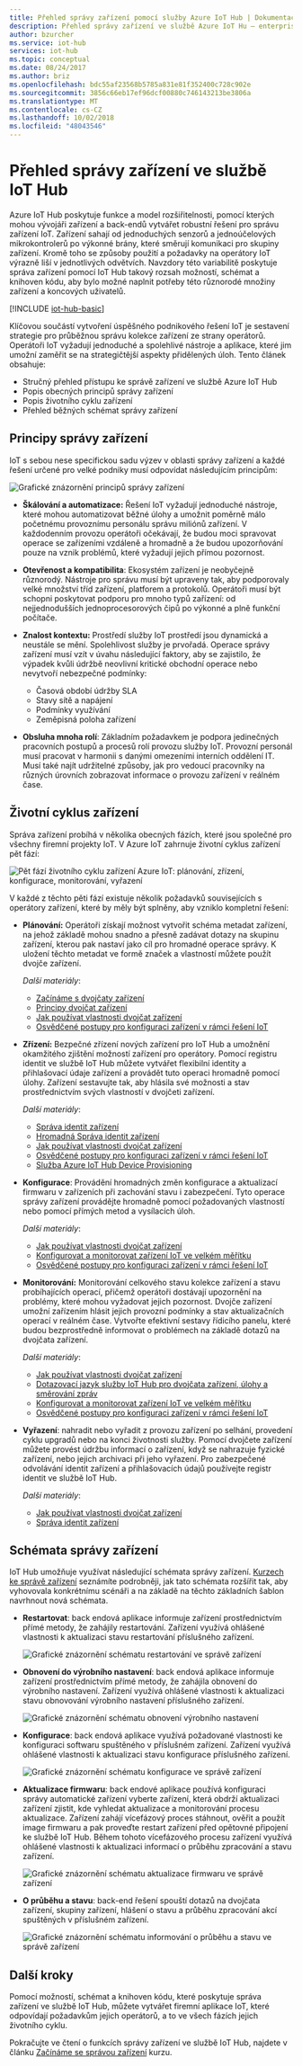 ```yaml
---
title: Přehled správy zařízení pomocí služby Azure IoT Hub | Dokumentace Microsoftu
description: Přehled správy zařízení ve službě Azure IoT Hu – enterprise zařízení životní cyklus a vzorce správy zařízení, jako je restartování, obnovení továrního nastavení, aktualizace firmwaru, konfigurace, dvojčata zařízení, dotazy, úlohy.
author: bzurcher
ms.service: iot-hub
services: iot-hub
ms.topic: conceptual
ms.date: 08/24/2017
ms.author: briz
ms.openlocfilehash: bdc55af23568b5785a831e81f352400c728c902e
ms.sourcegitcommit: 3856c66eb17ef96dcf00880c746143213be3806a
ms.translationtype: MT
ms.contentlocale: cs-CZ
ms.lasthandoff: 10/02/2018
ms.locfileid: "48043546"
---
```

# <a name="overview-of-device-management-with-iot-hub"></a>Přehled správy zařízení ve službě IoT Hub

Azure IoT Hub poskytuje funkce a model rozšiřitelnosti, pomocí kterých mohou vývojáři zařízení a back-endů vytvářet robustní řešení pro správu zařízení IoT. Zařízení sahají od jednoduchých senzorů a jednoúčelových mikrokontrolerů po výkonné brány, které směrují komunikaci pro skupiny zařízení.  Kromě toho se způsoby použití a požadavky na operátory IoT výrazně liší v jednotlivých odvětvích.  Navzdory této variabilitě poskytuje správa zařízení pomocí IoT Hub takový rozsah možností, schémat a knihoven kódu, aby bylo možné naplnit potřeby této různorodé množiny zařízení a koncových uživatelů.

[!INCLUDE [iot-hub-basic](../../includes/iot-hub-basic-partial.md)]

Klíčovou součástí vytvoření úspěšného podnikového řešení IoT je sestavení strategie pro průběžnou správu kolekce zařízení ze strany operátorů. Operátoři IoT vyžadují jednoduché a spolehlivé nástroje a aplikace, které jim umožní zaměřit se na strategičtější aspekty přidělených úloh. Tento článek obsahuje:

* Stručný přehled přístupu ke správě zařízení ve službě Azure IoT Hub
* Popis obecných principů správy zařízení
* Popis životního cyklu zařízení
* Přehled běžných schémat správy zařízení

## <a name="device-management-principles"></a>Principy správy zařízení

IoT s sebou nese specifickou sadu výzev v oblasti správy zařízení a každé řešení určené pro velké podniky musí odpovídat následujícím principům:

![Grafické znázornění principů správy zařízení](media/iot-hub-device-management-overview/image4.png)

* **Škálování a automatizace:** Řešení IoT vyžadují jednoduché nástroje, které mohou automatizovat běžné úlohy a umožnit poměrně málo početnému provoznímu personálu správu miliónů zařízení. V každodenním provozu operátoři očekávají, že budou moci spravovat operace se zařízeními vzdáleně a hromadně a že budou upozorňování pouze na vznik problémů, které vyžadují jejich přímou pozornost.

* **Otevřenost a kompatibilita**: Ekosystém zařízení je neobyčejně různorodý. Nástroje pro správu musí být upraveny tak, aby podporovaly velké množství tříd zařízení, platforem a protokolů. Operátoři musí být schopni poskytovat podporu pro mnoho typů zařízení: od nejjednodušších jednoprocesorových čipů po výkonné a plně funkční počítače.

* **Znalost kontextu:** Prostředí služby IoT prostředí jsou dynamická a neustále se mění. Spolehlivost služby je prvořadá. Operace správy zařízení musí vzít v úvahu následující faktory, aby se zajistilo, že výpadek kvůli údržbě neovlivní kritické obchodní operace nebo nevytvoří nebezpečné podmínky:

    * Časová období údržby SLA
    * Stavy sítě a napájení
    * Podmínky využívání
    * Zeměpisná poloha zařízení

* **Obsluha mnoha rolí**: Základním požadavkem je podpora jedinečných pracovních postupů a procesů rolí provozu služby IoT. Provozní personál musí pracovat v harmonii s danými omezeními interních oddělení IT.  Musí také najít udržitelné způsoby, jak pro vedoucí pracovníky na různých úrovních zobrazovat informace o provozu zařízení v reálném čase.

## <a name="device-lifecycle"></a>Životní cyklus zařízení
Správa zařízení probíhá v několika obecných fázích, které jsou společné pro všechny firemní projekty IoT. V Azure IoT zahrnuje životní cyklus zařízení pět fází:

![Pět fází životního cyklu zařízení Azure IoT: plánování, zřízení, konfigurace, monitorování, vyřazení](./media/iot-hub-device-management-overview/image5.png)

V každé z těchto pěti fází existuje několik požadavků souvisejících s operátory zařízení, které by měly být splněny, aby vzniklo kompletní řešení:

* **Plánování:** Operátoři získají možnost vytvořit schéma metadat zařízení, na jehož základě mohou snadno a přesně zadávat dotazy na skupinu zařízení, kterou pak nastaví jako cíl pro hromadné operace správy. K uložení těchto metadat ve formě značek a vlastností můžete použít dvojče zařízení.
  
    *Další materiály*: 
    * [Začínáme s dvojčaty zařízení](iot-hub-node-node-twin-getstarted.md)
    * [Principy dvojčat zařízení](iot-hub-devguide-device-twins.md)
    * [Jak používat vlastnosti dvojčat zařízení](tutorial-device-twins.md)
    * [Osvědčené postupy pro konfiguraci zařízení v rámci řešení IoT](iot-hub-configuration-best-practices.md)

* **Zřízení:** Bezpečné zřízení nových zařízení pro IoT Hub a umožnění okamžitého zjištění možností zařízení pro operátory.  Pomocí registru identit ve službě IoT Hub můžete vytvářet flexibilní identity a přihlašovací údaje zařízení a provádět tuto operaci hromadně pomocí úlohy. Zařízení sestavujte tak, aby hlásila své možnosti a stav prostřednictvím svých vlastností v dvojčeti zařízení.
  
    *Další materiály*: 
    * [Správa identit zařízení](iot-hub-devguide-identity-registry.md)
    * [Hromadná Správa identit zařízení](iot-hub-bulk-identity-mgmt.md)
    * [Jak používat vlastnosti dvojčat zařízení](tutorial-device-twins.md)
    * [Osvědčené postupy pro konfiguraci zařízení v rámci řešení IoT](iot-hub-configuration-best-practices.md)
    * [Služba Azure IoT Hub Device Provisioning](https://azure.microsoft.com/documentation/services/iot-dps)

* **Konfigurace**: Provádění hromadných změn konfigurace a aktualizací firmwaru v zařízeních při zachování stavu i zabezpečení. Tyto operace správy zařízení provádějte hromadně pomocí požadovaných vlastností nebo pomocí přímých metod a vysílacích úloh.
  
    *Další materiály*:
    * [Jak používat vlastnosti dvojčat zařízení](tutorial-device-twins.md)
    * [Konfigurovat a monitorovat zařízení IoT ve velkém měřítku](iot-hub-auto-device-config.md)
    * [Osvědčené postupy pro konfiguraci zařízení v rámci řešení IoT](iot-hub-configuration-best-practices.md)

* **Monitorování:** Monitorování celkového stavu kolekce zařízení a stavu probíhajících operací, přičemž operátoři dostávají upozornění na problémy, které mohou vyžadovat jejich pozornost.  Dvojče zařízení umožní zařízením hlásit jejich provozní podmínky a stav aktualizačních operací v reálném čase. Vytvořte efektivní sestavy řídicího panelu, které budou bezprostředně informovat o problémech na základě dotazů na dvojčata zařízení.
  
    *Další materiály*: 
    * [Jak používat vlastnosti dvojčat zařízení](tutorial-device-twins.md)
    * [Dotazovací jazyk služby IoT Hub pro dvojčata zařízení, úlohy a směrování zpráv](iot-hub-devguide-query-language.md)
    * [Konfigurovat a monitorovat zařízení IoT ve velkém měřítku](iot-hub-auto-device-config.md)
    * [Osvědčené postupy pro konfiguraci zařízení v rámci řešení IoT](iot-hub-configuration-best-practices.md)

* **Vyřazení**: nahradit nebo vyřadit z provozu zařízení po selhání, provedení cyklu upgradů nebo na konci životnosti služby.  Pomocí dvojčete zařízení můžete provést údržbu informací o zařízení, když se nahrazuje fyzické zařízení, nebo jejich archivaci při jeho vyřazení. Pro zabezpečené odvolávání identit zařízení a přihlašovacích údajů používejte registr identit ve službě IoT Hub.
  
    *Další materiály*: 
    * [Jak používat vlastnosti dvojčat zařízení](tutorial-device-twins.md)
    * [Správa identit zařízení](iot-hub-devguide-identity-registry.md)

## <a name="device-management-patterns"></a>Schémata správy zařízení

IoT Hub umožňuje využívat následující schémata správy zařízení. [Kurzech ke správě zařízení](iot-hub-node-node-device-management-get-started.md) seznámíte podrobněji, jak tato schémata rozšířit tak, aby vyhovovala konkrétnímu scénáři a na základě na těchto základních šablon navrhnout nová schémata.

* **Restartovat**: back endová aplikace informuje zařízení prostřednictvím přímé metody, že zahájily restartování.  Zařízení využívá ohlášené vlastnosti k aktualizaci stavu restartování příslušného zařízení.
  
    ![Grafické znázornění schématu restartování ve správě zařízení](./media/iot-hub-device-management-overview/reboot-pattern.png)

* **Obnovení do výrobního nastavení**: back endová aplikace informuje zařízení prostřednictvím přímé metody, že zahájila obnovení do výrobního nastavení. Zařízení využívá ohlášené vlastnosti k aktualizaci stavu obnovování výrobního nastavení příslušného zařízení.
  
    ![Grafické znázornění schématu obnovení výrobního nastavení](./media/iot-hub-device-management-overview/facreset-pattern.png)

* **Konfigurace**: back endová aplikace využívá požadované vlastnosti ke konfiguraci softwaru spuštěného v příslušném zařízení. Zařízení využívá ohlášené vlastnosti k aktualizaci stavu konfigurace příslušného zařízení.
  
    ![Grafické znázornění schématu konfigurace ve správě zařízení](./media/iot-hub-device-management-overview/configuration-pattern.png)

* **Aktualizace firmwaru**: back endové aplikace používá konfiguraci správy automatické zařízení vyberte zařízení, která obdrží aktualizaci zařízení zjistit, kde vyhledat aktualizace a monitorování procesu aktualizace. Zařízení zahájí vícefázový proces stáhnout, ověřit a použít image firmwaru a pak proveďte restart zařízení před opětovné připojení ke službě IoT Hub. Během tohoto vícefázového procesu zařízení využívá ohlášené vlastnosti k aktualizaci informací o průběhu zpracování a stavu zařízení.
  
    ![Grafické znázornění schématu aktualizace firmwaru ve správě zařízení](media/iot-hub-device-management-overview/fwupdate-pattern.png)

* **O průběhu a stavu**: back-end řešení spouští dotazů na dvojčata zařízení, skupiny zařízení, hlášení o stavu a průběhu zpracování akcí spuštěných v příslušném zařízení.
  
    ![Grafické znázornění schématu informování o průběhu a stavu ve správě zařízení](./media/iot-hub-device-management-overview/report-progress-pattern.png)

## <a name="next-steps"></a>Další kroky

Pomocí možností, schémat a knihoven kódu, které poskytuje správa zařízení ve službě IoT Hub, můžete vytvářet firemní aplikace IoT, které odpovídají požadavkům jejich operátorů, a to ve všech fázích jejich životního cyklu.

Pokračujte ve čtení o funkcích správy zařízení ve službě IoT Hub, najdete v článku [Začínáme se správou zařízení](iot-hub-node-node-device-management-get-started.md) kurzu.